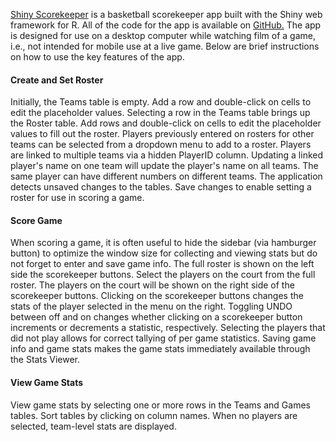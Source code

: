 
<a href="https://www.travishinkelman.com/project/shiny-scorekeeper/" target="_blank">Shiny Scorekeeper</a> is a basketball scorekeeper app built with the Shiny web framework for R. All of the code for the app is available on <a href="https://github.com/hinkelman/Shiny-Scorekeeper" target="_blank">GitHub.</a> The app is designed for use on a desktop computer while watching film of a game, i.e., not intended for mobile use at a live game. Below are brief instructions on how to use the key features of the app.

#### Create and Set Roster

Initially, the Teams table is empty. Add a row and double-click on cells to edit the placeholder values. Selecting a row in the Teams table brings up the Roster table. Add rows and double-click on cells to edit the placeholder values to fill out the roster. Players previously entered on rosters for other teams can be selected from a dropdown menu to add to a roster. Players are linked to multiple teams via a hidden PlayerID column. Updating a linked player's name on one team will update the player's name on all teams. The same player can have different numbers on different teams. The application detects unsaved changes to the tables. Save changes to enable setting a roster for use in scoring a game.

#### Score Game

When scoring a game, it is often useful to hide the sidebar (via hamburger button) to optimize the window size for collecting and viewing stats but do not forget to enter and save game info. The full roster is shown on the left side the scorekeeper buttons. Select the players on the court from the full roster. The players on the court will be shown on the right side of the scorekeeper buttons. Clicking on the scorekeeper buttons changes the stats of the player selected in the menu on the right. Toggling UNDO between off and on changes whether clicking on a scorekeeper button increments or decrements a statistic, respectively. Selecting the players that did not play allows for correct tallying of per game statistics. Saving game info and game stats makes the game stats immediately available through the Stats Viewer.

#### View Game Stats

View game stats by selecting one or more rows in the Teams and Games tables. Sort tables by clicking on column names. When no players are selected, team-level stats are displayed. 
